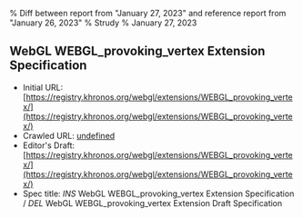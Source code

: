 % Diff between report from "January 27, 2023" and reference report from "January 26, 2023"
% Strudy
% January 27, 2023

## WebGL WEBGL_provoking_vertex Extension Specification

- Initial URL: [https://registry.khronos.org/webgl/extensions/WEBGL_provoking_vertex/](https://registry.khronos.org/webgl/extensions/WEBGL_provoking_vertex/)
- Crawled URL: [undefined](undefined)
- Editor's Draft: [https://registry.khronos.org/webgl/extensions/WEBGL_provoking_vertex/](https://registry.khronos.org/webgl/extensions/WEBGL_provoking_vertex/)
- Spec title: *INS* WebGL WEBGL_provoking_vertex Extension Specification / *DEL* WebGL WEBGL_provoking_vertex Extension Draft Specification



